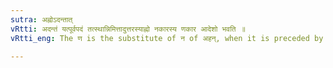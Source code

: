 ```yaml
---
sutra: अह्नोऽदन्तात्
vRtti: अदन्तं यत्पूर्वपदं तत्स्थान्निमित्तादुत्तरस्याह्नो नकारस्य णकार आदेशो भवति ॥
vRtti_eng: The ण is the substitute of न of अहन्, when it is preceded by a word ending in अ, having in it a letter capable of producing the change.

---
```

